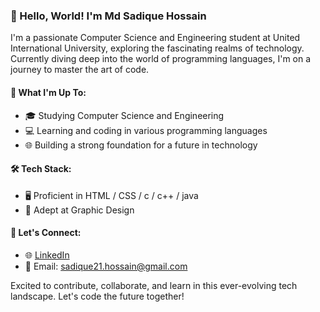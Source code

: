 ### 👋 Hello, World! I'm Md Sadique Hossain

I'm a passionate Computer Science and Engineering student at United International University, exploring the fascinating realms of technology. Currently diving deep into the world of programming languages, I'm on a journey to master the art of code.

#### 🚀 What I'm Up To:
- 🎓 Studying Computer Science and Engineering
- 💻 Learning and coding in various programming languages
- 🌐 Building a strong foundation for a future in technology

#### 🛠️ Tech Stack:
- 🖥️ Proficient in  HTML / CSS / c / c++ / java
- 🎨 Adept at Graphic Design

#### 🤝 Let's Connect:
- 🌐 [LinkedIn](https://www.linkedin.com/in/md-sadique-hossain/)
- 📧 Email: sadique21.hossain@gmail.com

Excited to contribute, collaborate, and learn in this ever-evolving tech landscape. Let's code the future together!
